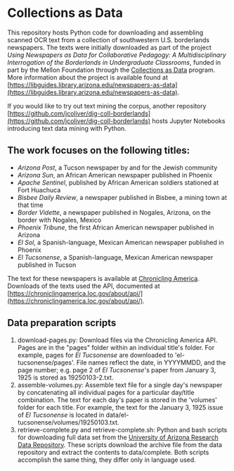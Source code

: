 # Collections as Data

This repository hosts Python code for downloading and assembling scanned OCR 
text from a collection of southwestern U.S. borderlands newspapers. The texts 
were initially downloaded as part of the project _Using Newspapers as Data for 
Collaborative Pedagogy: A Multidisciplinary Interrogation of the Borderlands in 
Undergraduate Classrooms_, funded in part by the Mellon Foundation through the 
[Collections as Data](https://collectionsasdata.github.io/part2whole/) program. 
More information about the project is available found at 
[https://libguides.library.arizona.edu/newspapers-as-data](https://libguides.library.arizona.edu/newspapers-as-data).

If you would like to try out text mining the corpus, another repository 
[https://github.com/jcoliver/dig-coll-borderlands](https://github.com/jcoliver/dig-coll-borderlands) 
hosts Jupyter Notebooks introducing text data mining with Python.

## The work focuses on the following titles:
+ _Arizona Post_, a Tucson newspaper by and for the Jewish community
+ _Arizona Sun_, an African American newspaper published in Phoenix
+ _Apache Sentinel_, published by African American soldiers stationed at Fort 
Huachuca
+ _Bisbee Daily Review_, a newspaper published in Bisbee, a mining town at that 
time
+ _Border Vidette_, a newspaper published in Nogales, Arizona, on the border 
with Nogales, Mexico
+ _Phoenix Tribune_, the first African American newspaper published in Arizona
+ _El Sol_, a Spanish-language, Mexican American newspaper published in Phoenix
+ _El Tucsonense_, a Spanish-language, Mexican American newspaper published in 
Tucson

The text for these newspapers is available at 
[Chronicling America](https://chroniclingamerica.loc.gov/newspapers/). 
Downloads of the texts used the API, documented at 
[https://chroniclingamerica.loc.gov/about/api/](https://chroniclingamerica.loc.gov/about/api/).

## Data preparation scripts
1. download-pages.py: Download files via the Chronicling America API. Pages are 
in the "pages" folder within an individual title's folder. For example, pages 
for _El Tucsonense_ are downloaded to 'el-tucsonense/pages'. File names reflect 
the date, in YYYYMMDD, and the page number; e.g. page 2 of _El Tucsonense_'s 
paper from January 3, 1925 is stored as 19250103-2.txt.
2. assemble-volumes.py: Assemble text file for a single day's newspaper by 
concatenating all individual pages for a particular day/title combination. The 
text for each day's paper is stored in the 'volumes' folder for each title. For 
example, the text for the January 3, 1925 issue of _El Tucsonense_ is located 
in data/el-tucsonense/volumes/19250103.txt.
3. retrieve-complete.py and retrieve-complete.sh: Python and bash scripts for 
downloading full data set from the 
[University of Arizona Research Data Repository](https://arizona.figshare.com/). 
These scripts download the archive file from the data repository and extract 
the contents to data/complete. Both scripts accomplish the same thing, they 
differ only in language used.
